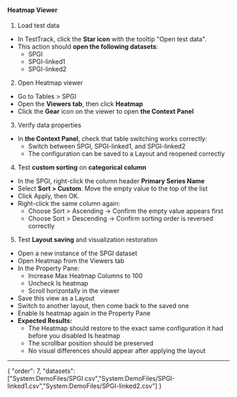 #### Heatmap Viewer

1. Load test data
- In TestTrack, click the **Star icon** with the tooltip "Open test data".
- This action should **open the following datasets**:
  - SPGI
  - SPGI-linked1
  - SPGI-linked2
2. Open Heatmap viewer
- Go to Tables > SPGI
- Open the **Viewers tab**, then click **Heatmap**
- Click the **Gear** icon on the viewer to open **the Context Panel**
3. Verify data properties
- In **the Context Panel**, check that table switching works correctly:     
  - Switch between SPGI, SPGI-linked1, and SPGI-linked2
  - The configuration can be saved to a Layout and reopened correctly
4. Test **custom sorting** on **categorical column**
- In the SPGI, right-click the column header **Primary Series Name**
- Select **Sort > Custom**. Move the empty value to the top of the list
- Click Apply, then OK. 
- Right-click the same column again:
  - Choose Sort > Ascending → Confirm the empty value appears first
  - Choose Sort > Descending → Confirm sorting order is reversed correctly
5. Test **Layout saving** and visualization restoration
- Open a new instance of the SPGI dataset
- Open Heatmap from the Viewers tab
- In the Property Pane:
  - Increase Max Heatmap Columns to 100
  - Uncheck Is heatmap
  - Scroll horizontally in the viewer
- Save this view as a Layout
- Switch to another layout, then come back to the saved one
- Enable Is heatmap again in the Property Pane
- **Expected Results:** 
  - The Heatmap should restore to the exact same configuration it had before you disabled Is heatmap
  - The scrollbar position should be preserved 
  - No visual differences should appear after applying the layout


---
{
  "order": 7,
  "datasets": ["System:DemoFiles/SPGI.csv","System:DemoFiles/SPGI-linked1.csv","System:DemoFiles/SPGI-linked2.csv"]
}